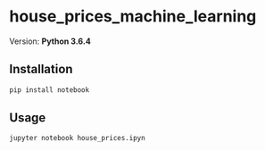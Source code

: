 # house_prices_machine_learning

Version: **Python 3.6.4**

## Installation

```bash
pip install notebook
```

## Usage

```bash
jupyter notebook house_prices.ipyn
```

